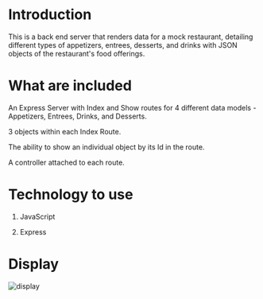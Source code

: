 # Introduction

This is a back end server that renders data for a mock restaurant, detailing different types of appetizers, entrees, desserts, and drinks with JSON objects of the restaurant's food offerings.

# What are included

An Express Server with Index and Show routes for 4 different data models - Appetizers, Entrees, Drinks, and Desserts.

3 objects within each Index Route.

The ability to show an individual object by its Id in the route.

A controller attached to each route.

# Technology to use

1. JavaScript
   
2. Express

# Display

![display](https://github.com/jiamliu/express_restaurant_menu/assets/139939637/84e8cb29-b868-4be7-a2ce-1387d9874a69)


